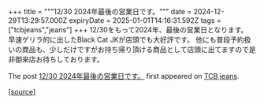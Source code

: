 +++
title = """12/30 2024年最後の営業日です。"""
date = 2024-12-29T13:29:57.000Z
expiryDate = 2025-01-01T14:16:31.592Z
tags = ["tcbjeans","jeans"]
+++
12/30をもって2024年、最後の営業日となります。 早速ゲリラ的に出したBlack Cat JKが店頭でも大好評です。 他にも普段予約扱いの商品も、少しだけですがお持ち帰り頂ける商品として店頭に出てますので是非御来店お待ちしております。

The post [12/30 2024年最後の営業日です。](http://tcbjeans.com/2024/12/29/50564) first appeared on [TCB jeans](http://tcbjeans.com).

[[source]](http://tcbjeans.com/2024/12/29/50564)
